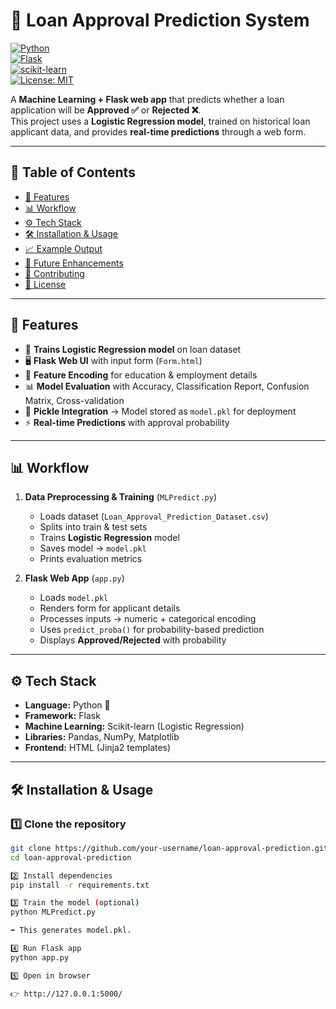 # 🏦 Loan Approval Prediction System  

[![Python](https://img.shields.io/badge/Python-3.10%2B-blue)](https://www.python.org/)  
[![Flask](https://img.shields.io/badge/Flask-3.1-lightgrey)](https://flask.palletsprojects.com/)  
[![scikit-learn](https://img.shields.io/badge/Scikit--Learn-1.6-orange)](https://scikit-learn.org/)  
[![License: MIT](https://img.shields.io/badge/License-MIT-green.svg)](LICENSE)  

A **Machine Learning + Flask web app** that predicts whether a loan application will be **Approved ✅** or **Rejected ❌**.  
This project uses a **Logistic Regression model**, trained on historical loan applicant data, and provides **real-time predictions** through a web form.  

---

## 📌 Table of Contents  
- [🚀 Features](#-features)  
- [📊 Workflow](#-workflow)  
- [⚙️ Tech Stack](#️-tech-stack)  
- [🛠️ Installation & Usage](#️-installation--usage)  
- [📈 Example Output](#-example-output)  
- [📌 Future Enhancements](#-future-enhancements)  
- [🤝 Contributing](#-contributing)  
- [📜 License](#-license)  

---

## 🚀 Features  

- 📂 **Trains Logistic Regression model** on loan dataset  
- 🖥️ **Flask Web UI** with input form (`Form.html`)  
- 🔄 **Feature Encoding** for education & employment details  
- 📊 **Model Evaluation** with Accuracy, Classification Report, Confusion Matrix, Cross-validation  
- 💾 **Pickle Integration** → Model stored as `model.pkl` for deployment  
- ⚡ **Real-time Predictions** with approval probability  

---

## 📊 Workflow  

1. **Data Preprocessing & Training** (`MLPredict.py`)  
   - Loads dataset (`Loan_Approval_Prediction_Dataset.csv`)  
   - Splits into train & test sets  
   - Trains **Logistic Regression** model  
   - Saves model → `model.pkl`  
   - Prints evaluation metrics  

2. **Flask Web App** (`app.py`)  
   - Loads `model.pkl`  
   - Renders form for applicant details  
   - Processes inputs → numeric + categorical encoding  
   - Uses `predict_proba()` for probability-based prediction  
   - Displays **Approved/Rejected** with probability  

---

## ⚙️ Tech Stack  

- **Language:** Python 🐍  
- **Framework:** Flask  
- **Machine Learning:** Scikit-learn (Logistic Regression)  
- **Libraries:** Pandas, NumPy, Matplotlib  
- **Frontend:** HTML (Jinja2 templates)  

---

## 🛠️ Installation & Usage  

### 1️⃣ Clone the repository  
```bash
git clone https://github.com/your-username/loan-approval-prediction.git
cd loan-approval-prediction

2️⃣ Install dependencies
pip install -r requirements.txt

3️⃣ Train the model (optional)
python MLPredict.py

➡️ This generates model.pkl.

4️⃣ Run Flask app
python app.py

5️⃣ Open in browser

👉 http://127.0.0.1:5000/
